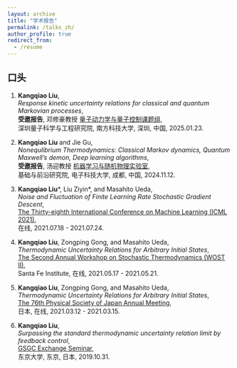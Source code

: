 ```yaml
---
layout: archive
title: "学术报告"
permalink: /talks_zh/
author_profile: true
redirect_from:
  - /resume
---
```

## **口头**
1. **Kangqiao Liu**,<br />
   *Response kinetic uncertainty relations for classical and quantum Markovian processes*,<br />
   **受邀报告**, 邓修豪教授 [量子动力学与量子控制课题组](https://qudynamics.notion.site/541b64d4f7244012a682eaff6aa97eeb?v=3aa83ef15f9144f78338af3e77cfc060), <br />
   深圳量子科学与工程研究院, 南方科技大学, 深圳, 中国, 2025.01.23.
2. **Kangqiao Liu** and Jie Gu,<br />
  *Nonequlibrium Thermodynamics: Classical Markov dynamics, Quantum Maxwell’s demon, Deep learning algorithms*,<br />
  **受邀报告**, 汤迎教授 [机器学习与随机物理实验室](https://jamestang23.github.io/contact/), <br />
  基础与前沿研究院, 电子科技大学, 成都, 中国, 2024.11.12.

3. **Kangqiao Liu**\*, Liu Ziyin\*, and Masahito Ueda,<br />
  *Noise and Fluctuation of Finite Learning Rate Stochastic Gradient Descent*,<br />
  [The Thirty-eighth International Conference on Machine Learning (ICML 2021)](https://icml.cc/Conferences/2021),<br />
  在线, 2021.07.18 - 2021.07.24.

4. **Kangqiao Liu**, Zongping Gong, and Masahito Ueda,<br />
   *Thermodynamic Uncertainty Relations for Arbitrary Initial States*,<br />
   [The Second Annual Workshop on Stochastic Thermodynamics (WOST II)](https://wiki.santafe.edu/index.php/Stochastic_Thermodynamics_II),<br />
   Santa Fe Institute, 在线, 2021.05.17 - 2021.05.21.

5. **Kangqiao Liu**, Zongping Gong, and Masahito Ueda,<br />
   *Thermodynamic Uncertainty Relations for Arbitrary Initial States*,<br />
   [The 76th Physical Society of Japan Annual Meeting](https://www.jps.or.jp/activities/meetings/index.php),<br />
   日本, 在线, 2021.03.12 - 2021.03.15.

6. **Kangqiao Liu**,<br />
   *Surpassing the standard thermodynamic uncertainty relation limit by feedback control*,<br />
   [GSGC Exchange Seminar](https://www.s.u-tokyo.ac.jp/GSGC/index.html),<br />
   东京大学, 东京, 日本, 2019.10.31.



<!-- {% if site.talkmap_link == true %}

<p style="text-decoration:underline;"><a href="/talkmap.html">See a map of all the places I've given a talk!</a></p>

{% endif %}

{% for post in site.talks reversed %}
  {% include archive-single-talk.html %}
{% endfor %} -->
